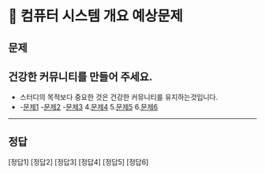 # 📘 컴퓨터 시스템 개요 예상문제

## 문제
## 건강한 커뮤니티를 만들어 주세요.
- 스터디의 목적보다 중요한 것은 건강한 커뮤니티를 유지하는것입니다.
- 
   -[문제1](#정답1)
   -[문제2](#정답2)
   -[문제3](#정답3)
   4.[문제4](#정답4)
   5.[문제5](#정답5)
   6.[문제6](#정답6)

-------------------------------------------

## 정답
[정답1]
[정답2]
[정답3]
[정답4]
[정답5]
[정답6]

